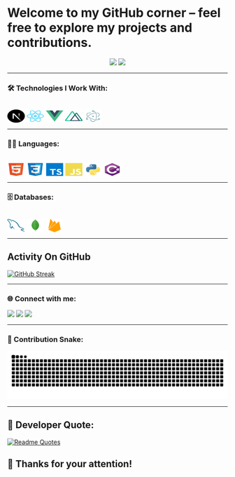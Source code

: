 # Welcome to my GitHub corner – feel free to explore my projects and contributions.

<div align="center">
  <img height="180em" src="https://github-readme-stats.vercel.app/api?username=vitor-vidotto&show_icons=true&theme=dracula&include_all_commits=true&count_private=true"/>
  <img height="180em" src="https://github-readme-stats.vercel.app/api/top-langs/?username=vitor-vidotto&layout=compact&langs_count=7&theme=dracula"/>
</div>

---

### 🛠️ Technologies I Work With:
<div style="display: inline_block"><br>
  <img align="center" alt="Vitor-NextJs" height="30" width="40" src="https://raw.githubusercontent.com/devicons/devicon/master/icons/nextjs/nextjs-original.svg">
  <img align="center" alt="Vitor-React" height="30" width="40" src="https://raw.githubusercontent.com/devicons/devicon/master/icons/react/react-original.svg">
  <img align="center" alt="Vitor-Vue" height="30" width="40" src="https://raw.githubusercontent.com/devicons/devicon/master/icons/vuejs/vuejs-original.svg">
  <img align="center" alt="Vitor-Nuxt" height="30" width="40" src="https://raw.githubusercontent.com/devicons/devicon/master/icons/nuxtjs/nuxtjs-original.svg">
  <img align="center" alt="Vitor-Electron" height="30" width="40" src="https://raw.githubusercontent.com/devicons/devicon/master/icons/electron/electron-original.svg">
</div>

---

### 🧑‍💻 Languages:
<div style="display: inline_block"><br>
  <img align="center" alt="Vitor-HTML" height="30" width="40" src="https://raw.githubusercontent.com/devicons/devicon/master/icons/html5/html5-original.svg">
  <img align="center" alt="Vitor-CSS" height="30" width="40" src="https://raw.githubusercontent.com/devicons/devicon/master/icons/css3/css3-original.svg">
  <img align="center" alt="Vitor-Ts" height="30" width="40" src="https://raw.githubusercontent.com/devicons/devicon/master/icons/typescript/typescript-plain.svg">
  <img align="center" alt="Vitor-Js" height="30" width="40" src="https://raw.githubusercontent.com/devicons/devicon/master/icons/javascript/javascript-plain.svg">
  <img align="center" alt="Vitor-Python" height="30" width="40" src="https://raw.githubusercontent.com/devicons/devicon/master/icons/python/python-original.svg">
  <img align="center" alt="Vitor-Csharp" height="30" width="40" src="https://raw.githubusercontent.com/devicons/devicon/master/icons/csharp/csharp-original.svg">
</div>


---
### 🗄️ Databases:
<div style="display: inline_block"><br>
  <img align="center" alt="Vitor-SQL" height="30" width="40" src="https://raw.githubusercontent.com/devicons/devicon/master/icons/mysql/mysql-original.svg"> 
  <img align="center" alt="Vitor-MongoDB" height="30" width="40" src="https://raw.githubusercontent.com/devicons/devicon/master/icons/mongodb/mongodb-original.svg"> 
  <img align="center" alt="Vitor-Firebase" height="30" width="40" src="https://raw.githubusercontent.com/devicons/devicon/master/icons/firebase/firebase-plain.svg">

</div>

---
## Activity On GitHub

[![GitHub Streak](https://streak-stats.demolab.com?user=Vitor-Vidotto&theme=radical)](https://git.io/streak-stats)

  ---
### 🌐 Connect with me:
<div> 
  <a href="https://instagram.com/soy.vidotto" target="_blank"><img src="https://img.shields.io/badge/-Instagram-%23E4405F?style=for-the-badge&logo=instagram&logoColor=white" target="_blank"></a>
  <a href="mailto:vitor.v.m.tozi@gmail.com"><img src="https://img.shields.io/badge/-Gmail-%23333?style=for-the-badge&logo=gmail&logoColor=white" target="_blank"></a>
  <a href="https://www.linkedin.com/in/vitor-vidotto" target="_blank"><img src="https://img.shields.io/badge/-LinkedIn-%230077B5?style=for-the-badge&logo=linkedin&logoColor=white" target="_blank"></a>
</div>

---

### 🐍 Contribution Snake:
<picture align="center">
  <source media="(prefers-color-scheme: dark)" srcset="https://raw.githubusercontent.com/Vitor-Vidotto/Vitor-Vidotto/output/github-contribution-grid-snake-dark.svg">
  <source media="(prefers-color-scheme: light)" srcset="https://raw.githubusercontent.com/Vitor-Vidotto/Vitor-Vidotto/output/github-contribution-grid-snake-dark.svg">
  <img alt="github contribution grid snake animation" src="https://raw.githubusercontent.com/Vitor-Vidotto/Vitor-Vidotto/output/github-contribution-grid-snake.svg">
</picture>

---

## 📖 Developer Quote:
[![Readme Quotes](https://quotes-github-readme.vercel.app/api?type=horizontal&theme=swift&border=true)](https://github.com/piyushsuthar/github-readme-quotes)

## 🙏 Thanks for your attention!